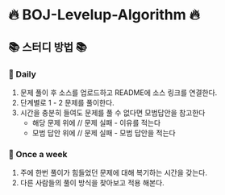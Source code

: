 # 🔥 BOJ-Levelup-Algorithm 🔥

## 📚 스터디 방법 📚

### 📌 Daily

1. 문제 풀이 후 소스를 업로드하고 README에 소스 링크를 연결한다.
2. 단계별로 1 - 2 문제를 풀이한다.
3. 시간을 충분히 들여도 문제를 풀 수 없다면 모범답안을 참고한다
    - 해당 문제 위에 // 문제 실패 - 이유를 적는다
    - 모범 답안 위에 // 문제 실패 - 모범 답안을 적는다

### 📌 Once a week

1. 주에 한번 풀이가 힘들었던 문제에 대해 복기하는 시간을 갖는다.
2. 다른 사람들의 풀이 방식을 찾아보고 적용 해본다.